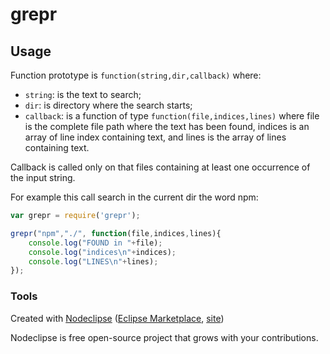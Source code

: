

# grepr



## Usage

Function prototype is `function(string,dir,callback)` where:

* `string`: is the text to search;
* `dir`: is directory where the search starts;
* `callback`: is a function of type `function(file,indices,lines)` where file is the complete file path where the text has been found, indices is an array of line index containing text, and lines is the array of lines containing text.

Callback is called only on that files containing at least one occurrence of the input string. 

For example this call search in the current dir the word npm:

```javascript
var grepr = require('grepr');

grepr("npm","./", function(file,indices,lines){
	console.log("FOUND in "+file);
	console.log("indices\n"+indices);
	console.log("LINES\n"+lines);
});
```


### Tools

Created with [Nodeclipse](https://github.com/Nodeclipse/nodeclipse-1)
 ([Eclipse Marketplace](http://marketplace.eclipse.org/content/nodeclipse), [site](http://www.nodeclipse.org))   

Nodeclipse is free open-source project that grows with your contributions.
